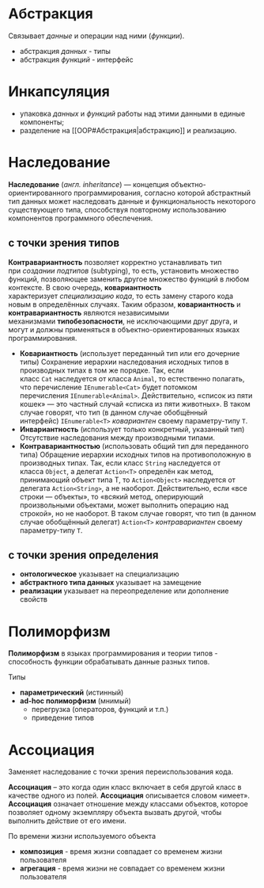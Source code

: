 # Абстракция

Связывает *данные* и операции над ними (*функции*).

- абстракция *данных* - типы
- абстракция *функций* - интерфейс


# Инкапсуляция

- упаковка *данных* и *функций* работы над этими данными в единые компоненты;
- разделение на [[ООP#Абстракция|абстракцию]] и реализацию.


# Наследование

**Наследование** (*англ. inheritance*) — концепция объектно-ориентированного программирования, согласно которой абстрактный тип данных может наследовать данные и функциональность некоторого существующего типа, способствуя повторному использованию компонентов программного обеспечения.

## с точки зрения типов

**Контравариантность** позволяет корректно устанавливать тип при *создании подтипов* (subtyping), то есть, установить множество функций, позволяющее заменить другое множество функций в любом контексте. В свою очередь, **ковариантность** характеризует *специализацию кода*, то есть замену старого кода новым в определённых случаях. Таким образом, **ковариантность** и **контравариантность** являются независимыми механизмами **типобезопасности**, не исключающими друг друга, и могут и должны применяться в объектно-ориентированных языках программирования.

- **Ковариантность** (использует переданный тип или его дочерние типы)
	Сохранение иерархии наследования исходных типов в производных типах в том же порядке. Так, если класс `Cat` наследуется от класса `Animal`, то естественно полагать, что перечисление `IEnumerable<Cat>` будет потомком перечисления `IEnumerable<Animal>`. Действительно, «список из пяти кошек» — это частный случай «списка из пяти животных». В таком случае говорят, что тип (в данном случае обобщённый интерфейс) `IEnumerable<T>` *ковариантен* своему параметру-типу `T`.
- **Инвариантность** (использует только конкретный, указанный тип)
	Отсутствие наследования между производными типами.
- **Контравариантностью** (использовать общий тип для переданного типа)
	Обращение иерархии исходных типов на противоположную в производных типах. Так, если класс `String` наследуется от класса `Object`, а делегат `Action<T>` определён как метод, принимающий объект типа T, то `Action<Object>` наследуется от делегата `Action<String>`, а не наоборот. Действительно, если «все строки — объекты», то «всякий метод, оперирующий произвольными объектами, может выполнить операцию над строкой», но не наоборот. В таком случае говорят, что тип (в данном случае обобщённый делегат) `Action<T>` *контравариантен* своему параметру-типу `T`.

## с точки зрения определения

- **онтологическое**
	указывает на специализацию
- **абстрактного типа данных**
	указывает на замещение
- **реализации**
	указывает на переопределение или дополнение свойств


# Полиморфизм

**Полиморфизм** в языках программирования и теории типов - способность функции обрабатывать данные разных типов.

Типы
- **параметрический** (истинный)
- **ad-hoc полиморфизм** (мнимый)
	- перегрузка (операторов, функций и т.п.)
	- приведение типов


# Ассоциация

Заменяет наследование с точки зрения переиспользования кода.

**Ассоциация** – это когда один класс включает в себя другой класс в качестве одного из полей. **Ассоциация** описывается словом «имеет».
**Ассоциация** означает отношение между классами объектов, которое позволяет одному экземпляру объекта вызвать другой, чтобы выполнить действие от его имени.

По времени жизни используемого объекта
- **композиция** - время жизни совпадает со временем жизни пользователя
- **агрегация** - время жизни не совпадает со временем жизни пользователя

